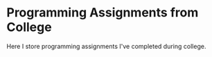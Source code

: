 # Programming Assignments from College
Here I store programming assignments I've completed during college.

